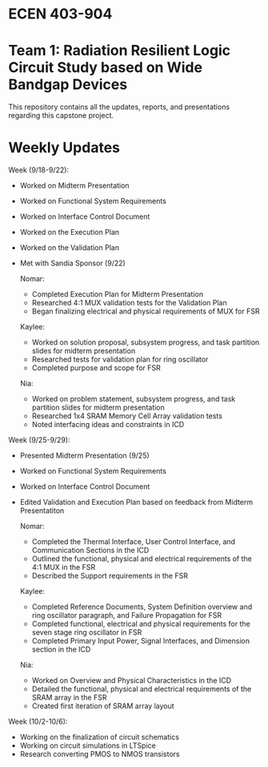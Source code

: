 # ECEN 403-904
# Team 1: Radiation Resilient Logic Circuit Study based on Wide Bandgap Devices

This repository contains all the updates, reports, and presentations regarding this capstone project.

# Weekly Updates
Week (9/18-9/22): 
- Worked on Midterm Presentation
- Worked on Functional System Requirements
- Worked on Interface Control Document
- Worked on the Execution Plan
- Worked on the Validation Plan
- Met with Sandia Sponsor (9/22)

    Nomar:
    - Completed Execution Plan for Midterm Presentation
    - Researched 4:1 MUX validation tests for the Validation Plan
    - Began finalizing electrical and physical requirements of MUX for FSR
    
    Kaylee:
    - Worked on solution proposal, subsystem progress, and task partition slides for midterm presentation
    - Researched tests for validation plan for ring oscillator
    - Completed purpose and scope for FSR
    
    Nia:
    - Worked on problem statement, subsystem progress, and task partition slides for midterm presentation
    - Researched 1x4 SRAM Memory Cell Array validation tests
    - Noted interfacing ideas and constraints in ICD

Week (9/25-9/29):
- Presented Midterm Presentation (9/25)
- Worked on Functional System Requirements
- Worked on Interface Control Document
- Edited Validation and Execution Plan based on feedback from Midterm Presentatiton

    Nomar:
    - Completed the Thermal Interface, User Control Interface, and Communication Sections in the ICD
    - Outlined the functional, physical and electrical requirements of the 4:1 MUX in the FSR
    - Described the Support requirements in the FSR
 
    Kaylee: 
    - Completed Reference Documents, System Definition overview and ring oscillator paragraph, and Failure Propagation for FSR
    - Completed functional, electrical and physical requirements for the seven stage ring oscillator in FSR
    - Completed Primary Input Power, Signal Interfaces, and Dimension section in the ICD

    Nia:
    - Worked on Overview and Physical Characteristics in the ICD
    - Detailed the functional, physical and electrical requirements of the SRAM array in the FSR
    - Created first iteration of SRAM array layout

Week (10/2-10/6):
- Working on the finalization of circuit schematics
- Working on circuit simulations in LTSpice
- Research converting PMOS to NMOS transistors
  
